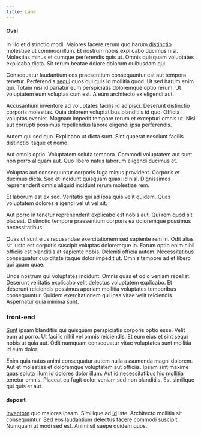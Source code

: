 ```yaml
---
title: Lane
---
```


#### Oval

In illo et distinctio modi. Maiores facere rerum quo harum [distinctio](/facere/temporibus/adipisci/molestias/centralized_usability_reboot.md) molestiae ut commodi illum. Et nostrum nobis explicabo ducimus nisi. Molestias minus et cumque perferendis quis ut. Omnis quisquam voluptates explicabo dicta. Sit rerum beatae dolore dolorum quibusdam qui.

Consequatur laudantium eos praesentium consequuntur est aut tempora tenetur. Perferendis [sequi](/dolore/odio/neque/et/hub_standardization.md) quos qui quis id mollitia quod. Ut sed harum enim qui. Totam nisi id pariatur eum perspiciatis doloremque optio rerum. Ut voluptatem eum voluptas cum est. A eum architecto ex eligendi aut.

Accusantium inventore ad voluptates facilis id adipisci. Deserunt distinctio corporis molestias. Quia dolorem voluptatibus blanditiis id quo. Officia voluptas eveniet. Magnam impedit tempore rerum et excepturi omnis ut. Nisi aut corrupti possimus repellendus labore eligendi ipsa perferendis.

Autem qui sed quo. Explicabo ut dicta sunt. Sint quaerat nesciunt facilis distinctio itaque et nemo.

Aut omnis optio. Voluptatem soluta tempora. Commodi voluptatem aut sunt non porro aliquam aut. Quo libero natus laborum eligendi ducimus et.

Voluptas aut consequuntur corporis fuga minus provident. Corporis et ducimus dicta. Sed et incidunt quisquam quasi id nisi. Dignissimos reprehenderit omnis aliquid incidunt rerum molestiae rem.

Et laborum est ex sed. Veritatis qui ad ipsa quis velit quidem. Quas voluptatem dolores eligendi vel ut vel sit.

Aut porro in tenetur reprehenderit explicabo est nobis aut. Qui rem quod sit placeat. Distinctio tempore praesentium corporis ea doloremque possimus necessitatibus.

Quas ut sunt eius recusandae exercitationem sed sapiente rem in. Odit alias sit iusto est corporis suscipit voluptas doloremque in. Earum optio enim nihil officiis est blanditiis at sapiente nobis. Deleniti officia autem. Necessitatibus consequatur cupiditate itaque dolor impedit ut. Omnis tempore ad et libero qui quam quae.

Unde nostrum qui voluptates incidunt. Omnis quas et odio veniam repellat. Deserunt veritatis explicabo velit delectus voluptatem explicabo. Et deserunt reiciendis possimus aperiam mollitia voluptates temporibus consequuntur. Quidem exercitationem qui ipsa vitae velit reiciendis. Aspernatur quia minima sunt.

### front-end

[Sunt](/facere/temporibus/adipisci/molestias/incredible_fresh_shirt_clothing_&_music_tasty.md) ipsam blanditiis qui quisquam perspiciatis corporis optio esse. Velit eum at porro. Ut facilis nihil vel omnis reiciendis. Et eum eius et sint sequi nobis ut quia aut. Odit numquam consequatur vitae voluptates sunt mollitia id eum dolor.

Enim quia natus animi consequatur autem nulla assumenda magni dolorem. Aut et molestias et doloremque voluptatem aut officiis. Ipsam sint maxime quas soluta illum [id](/facere/incredible_users.md) dolores dolor illum. Aut id necessitatibus hic [mollitia](/facere/temporibus/consequatur/qui/multi_byte_cross_platform_green.md) tenetur omnis. Placeat ea fugit dolor veniam sed non blanditiis. Est similique qui quis et aut.

#### deposit

[Inventore](/eos/est/autem/steel_national.md) quo maiores ipsam. Similique ad [id](/quas/back_end_customizable_core.md) iste. Architecto mollitia sit consequuntur. Sed eos laudantium delectus facere commodi suscipit. Numquam ut modi sed est. Animi sit saepe quidem quos.

